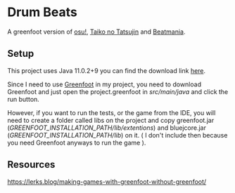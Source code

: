 # **Drum Beats**
A greenfoot version of [osu!](https://osu.ppy.sh/), [Taiko no Tatsujin](https://en.wikipedia.org/wiki/Taiko_no_Tatsujin) and [Beatmania](https://en.wikipedia.org/wiki/Beatmania).

## Setup
This project uses Java 11.0.2+9 you can find the download link [here](https://jdk.java.net/archive/).

Since I need to use [Greenfoot](https://www.greenfoot.org/door) in my project, you need to download Greenfoot and just open the project.greenfoot in *src/main/java* and click the run button.

However, if you want to run the tests, or the game from the IDE, you will need to create a folder called libs on the project and copy greenfoot.jar (*GREENFOOT_INSTALLATION_PATH/lib/extentions*) and bluejcore.jar (*GREENFOOT_INSTALLATION_PATH/lib*) on it. ( I don't include then because you need Greenfoot anyways to run the game ).

## Resources
https://lerks.blog/making-games-with-greenfoot-without-greenfoot/
